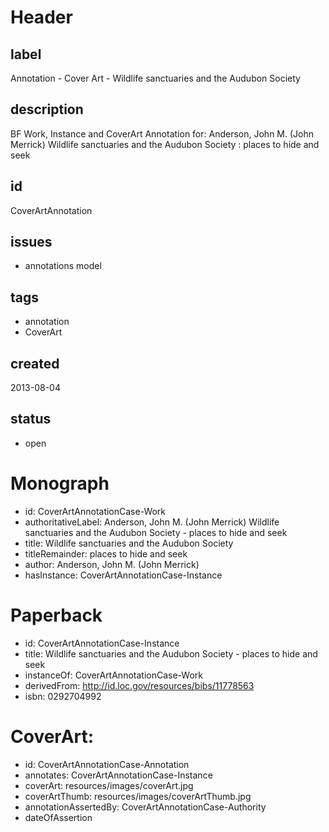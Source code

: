 # Header

## label

Annotation -  Cover Art - Wildlife sanctuaries and the Audubon Society

## description

BF Work, Instance and CoverArt Annotation for: Anderson, John M. (John Merrick) Wildlife sanctuaries and the Audubon Society : places to hide and seek

## id

CoverArtAnnotation

## issues

* annotations model


## tags

* annotation
* CoverArt

## created

2013-08-04

## status

* open

# Monograph 

* id: CoverArtAnnotationCase-Work
* authoritativeLabel: Anderson, John M. (John Merrick) Wildlife sanctuaries and the Audubon Society - places to hide and seek
* title: Wildlife sanctuaries and the Audubon Society
* titleRemainder: places to hide and seek
* author: Anderson, John M. (John Merrick) 
* hasInstance: CoverArtAnnotationCase-Instance


# Paperback 

* id: CoverArtAnnotationCase-Instance
* title: Wildlife sanctuaries and the Audubon Society -  places to hide and seek
* instanceOf: CoverArtAnnotationCase-Work 
* derivedFrom: http://id.loc.gov/resources/bibs/11778563
* isbn: 0292704992
 
# CoverArt: 

* id: CoverArtAnnotationCase-Annotation
* annotates: CoverArtAnnotationCase-Instance
* coverArt:   resources/images/coverArt.jpg
* coverArtThumb: resources/images/coverArtThumb.jpg
* annotationAssertedBy: CoverArtAnnotationCase-Authority
* dateOfAssertion 

